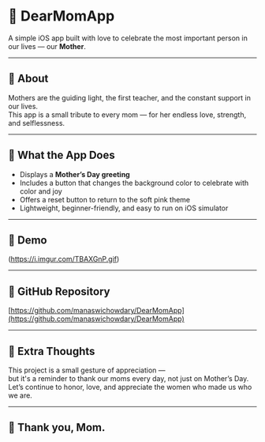 # 🌸 DearMomApp

A simple iOS app built with love to celebrate the most important person in our lives — our **Mother**.

---

## 💖 About

Mothers are the guiding light, the first teacher, and the constant support in our lives.  
This app is a small tribute to every mom — for her endless love, strength, and selflessness.

---

## 🎁 What the App Does

- Displays a **Mother’s Day greeting**
- Includes a button that changes the background color to celebrate with color and joy
- Offers a reset button to return to the soft pink theme
- Lightweight, beginner-friendly, and easy to run on iOS simulator

---

## 📸 Demo

(https://i.imgur.com/TBAXGnP.gif)

---

## 🔗 GitHub Repository

[https://github.com/manaswichowdary/DearMomApp](https://github.com/manaswichowdary/DearMomApp)

---

## 🌷 Extra Thoughts

This project is a small gesture of appreciation —  
but it's a reminder to thank our moms every day, not just on Mother’s Day.  
Let’s continue to honor, love, and appreciate the women who made us who we are.

---

## 🙏 Thank you, Mom.
